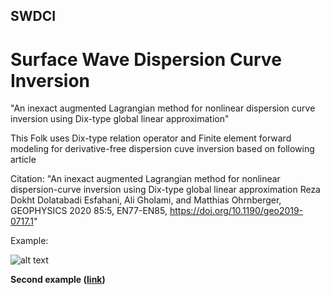 ## SWDCI

# Surface Wave Dispersion Curve Inversion

"An inexact augmented Lagrangian method for nonlinear dispersion curve inversion using Dix-type global linear approximation"

This Folk uses Dix-type relation operator and Finite element forward modeling for derivative-free dispersion cuve inversion based on following article


Citation: "An inexact augmented Lagrangian method for nonlinear dispersion-curve inversion using Dix-type global linear approximation
Reza Dokht Dolatabadi Esfahani, Ali Gholami, and Matthias Ohrnberger, GEOPHYSICS 2020 85:5, EN77-EN85, https://doi.org/10.1190/geo2019-0717.1"


Example:

![alt text](https://github.com/resfahani/raylee_codes/blob/master/fig/Model1C.png)


**Second example ([link](https://github.com/resfahani/raylee_codes/blob/master/fig/Model2C.png))**


